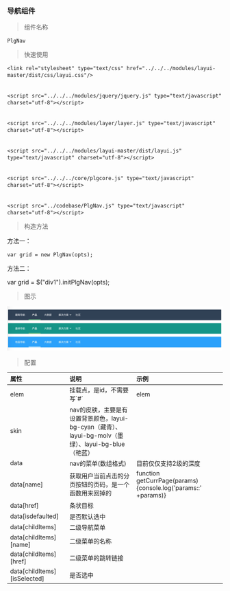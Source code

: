 ### 导航组件

> 组件名称

```
PlgNav
```

> 快速使用

```
<link rel="stylesheet" type="text/css" href="../../../modules/layui-master/dist/css/layui.css"/>


<script src="../../../modules/jquery/jquery.js" type="text/javascript" charset="utf-8"></script>


<script src="../../../modules/layer/layer.js" type="text/javascript" charset="utf-8"></script>


<script src="../../../modules/layui-master/dist/layui.js" type="text/javascript" charset="utf-8"></script>


<script src="../../../core/plgcore.js" type="text/javascript" charset="utf-8"></script>


<script src="../codebase/PlgNav.js" type="text/javascript" charset="utf-8"></script>
```

> 构造方法

方法一：

```
var grid = new PlgNav(opts);
```

方法二：

var grid = $\("div1"\).initPlgNav\(opts\);

> 图示

![](/assets/nav.png)

> 配置

| 属性 | 说明 | 示例 |
| :--- | :--- | :--- |
| elem | 挂载点，是id，不需要写\`\#\` | elem |
| skin | nav的皮肤，主要是有设置背景颜色，layui-bg-cyan（藏青）、layui-bg-molv（墨绿）、layui-bg-blue（艳蓝） |  |
| data | nav的菜单\(数组格式\) | 目前仅仅支持2级的深度 |
| data\[name\] | 获取用户当前点击的分页按钮的页码，是一个函数用来回掉的 | function getCurrPage\(params\){console.log\('params::' +params\)} |
| data\[href\] | 条状目标 |  |
| data\[isdefaulted\] | 是否默认选中 |  |
| data\[childItems\] | 二级导航菜单 |  |
| data\[childItems\]\[name\] | 二级菜单的名称 |  |
| data\[childItems\]\[href\] | 二级菜单的跳转链接 |  |
| data\[childItems\]\[isSelected\] | 是否选中 |  |



